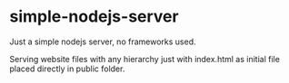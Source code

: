 # simple-nodejs-server

Just a simple nodejs server, no frameworks used.

Serving website files with any hierarchy just with index.html as initial file placed directly in public folder.
